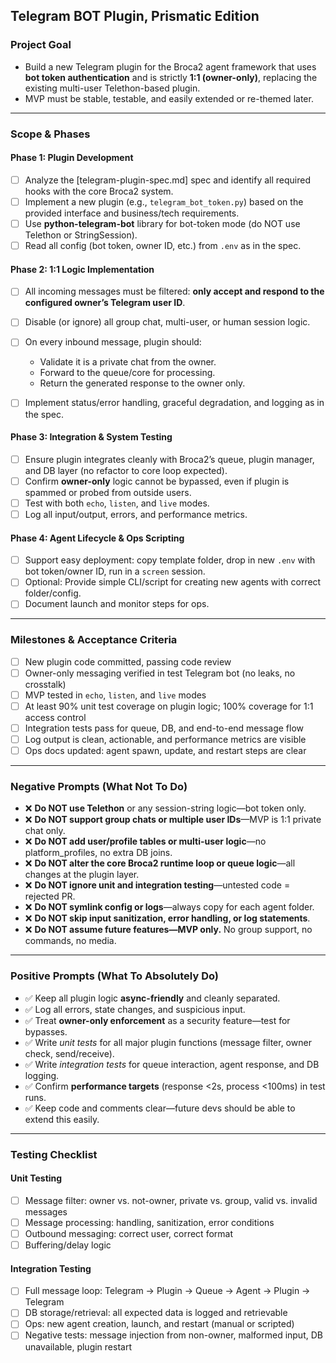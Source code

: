 
## **Telegram BOT Plugin, Prismatic Edition**

### **Project Goal**

* Build a new Telegram plugin for the Broca2 agent framework that uses **bot token authentication** and is strictly **1:1 (owner-only)**, replacing the existing multi-user Telethon-based plugin.
* MVP must be stable, testable, and easily extended or re-themed later.

---

### **Scope & Phases**

#### **Phase 1: Plugin Development**

* [ ] Analyze the \[telegram-plugin-spec.md] spec and identify all required hooks with the core Broca2 system.
* [ ] Implement a new plugin (e.g., `telegram_bot_token.py`) based on the provided interface and business/tech requirements.
* [ ] Use **python-telegram-bot** library for bot-token mode (do NOT use Telethon or StringSession).
* [ ] Read all config (bot token, owner ID, etc.) from `.env` as in the spec.

#### **Phase 2: 1:1 Logic Implementation**

* [ ] All incoming messages must be filtered: **only accept and respond to the configured owner’s Telegram user ID**.
* [ ] Disable (or ignore) all group chat, multi-user, or human session logic.
* [ ] On every inbound message, plugin should:

  * Validate it is a private chat from the owner.
  * Forward to the queue/core for processing.
  * Return the generated response to the owner only.
* [ ] Implement status/error handling, graceful degradation, and logging as in the spec.

#### **Phase 3: Integration & System Testing**

* [ ] Ensure plugin integrates cleanly with Broca2’s queue, plugin manager, and DB layer (no refactor to core loop expected).
* [ ] Confirm **owner-only** logic cannot be bypassed, even if plugin is spammed or probed from outside users.
* [ ] Test with both `echo`, `listen`, and `live` modes.
* [ ] Log all input/output, errors, and performance metrics.

#### **Phase 4: Agent Lifecycle & Ops Scripting**

* [ ] Support easy deployment: copy template folder, drop in new `.env` with bot token/owner ID, run in a `screen` session.
* [ ] Optional: Provide simple CLI/script for creating new agents with correct folder/config.
* [ ] Document launch and monitor steps for ops.

---

### **Milestones & Acceptance Criteria**

* [ ] New plugin code committed, passing code review
* [ ] Owner-only messaging verified in test Telegram bot (no leaks, no crosstalk)
* [ ] MVP tested in `echo`, `listen`, and `live` modes
* [ ] At least 90% unit test coverage on plugin logic; 100% coverage for 1:1 access control
* [ ] Integration tests pass for queue, DB, and end-to-end message flow
* [ ] Log output is clean, actionable, and performance metrics are visible
* [ ] Ops docs updated: agent spawn, update, and restart steps are clear

---

### **Negative Prompts (What Not To Do)**

* ❌ **Do NOT use Telethon** or any session-string logic—bot token only.
* ❌ **Do NOT support group chats or multiple user IDs**—MVP is 1:1 private chat only.
* ❌ **Do NOT add user/profile tables or multi-user logic**—no platform\_profiles, no extra DB joins.
* ❌ **Do NOT alter the core Broca2 runtime loop or queue logic**—all changes at the plugin layer.
* ❌ **Do NOT ignore unit and integration testing**—untested code = rejected PR.
* ❌ **Do NOT symlink config or logs**—always copy for each agent folder.
* ❌ **Do NOT skip input sanitization, error handling, or log statements**.
* ❌ **Do NOT assume future features—MVP only.** No group support, no commands, no media.

---

### **Positive Prompts (What To Absolutely Do)**

* ✅ Keep all plugin logic **async-friendly** and cleanly separated.
* ✅ Log all errors, state changes, and suspicious input.
* ✅ Treat **owner-only enforcement** as a security feature—test for bypasses.
* ✅ Write *unit tests* for all major plugin functions (message filter, owner check, send/receive).
* ✅ Write *integration tests* for queue interaction, agent response, and DB logging.
* ✅ Confirm **performance targets** (response <2s, process <100ms) in test runs.
* ✅ Keep code and comments clear—future devs should be able to extend this easily.

---

### **Testing Checklist**

#### **Unit Testing**

* [ ] Message filter: owner vs. not-owner, private vs. group, valid vs. invalid messages
* [ ] Message processing: handling, sanitization, error conditions
* [ ] Outbound messaging: correct user, correct format
* [ ] Buffering/delay logic

#### **Integration Testing**

* [ ] Full message loop: Telegram → Plugin → Queue → Agent → Plugin → Telegram
* [ ] DB storage/retrieval: all expected data is logged and retrievable
* [ ] Ops: new agent creation, launch, and restart (manual or scripted)
* [ ] Negative tests: message injection from non-owner, malformed input, DB unavailable, plugin restart
